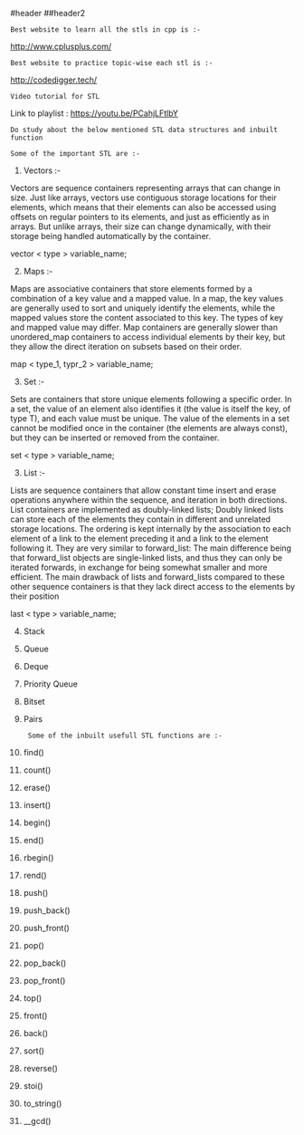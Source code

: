 #header
##header2

    Best website to learn all the stls in cpp is :- 

http://www.cplusplus.com/

    Best website to practice topic-wise each stl is :-

http://codedigger.tech/

    Video tutorial for STL                                                     

Link  to playlist : https://youtu.be/PCahjLFtlbY

    Do study about the below mentioned STL data structures and inbuilt function

    Some of the important STL are :-
    
1. Vectors :-

Vectors are sequence containers representing arrays that can change in size. Just like arrays, vectors use contiguous storage locations for their   elements, which means that their elements can also be accessed using offsets on regular pointers to its elements, and just as efficiently as in arrays. But unlike   arrays, their size can change dynamically, with their storage being handled automatically by the container.

vector < type > variable_name;


2. Maps :-

Maps are associative containers that store elements formed by a combination of a key value and a mapped value. In a map, the key values are generally used to sort and uniquely identify the elements, while the mapped values store the content associated to this key. The types of key and mapped value may differ. Map containers are generally slower than unordered_map containers to access individual elements by their key, but they allow the direct iteration on subsets based on their order.

map < type_1, typr_2 > variable_name;

3. Set :-

Sets are containers that store unique elements following a specific order. In a set, the value of an element also identifies it (the value is itself the key, of type T), and each value must be unique. The value of the elements in a set cannot be modified once in the container (the elements are always const), but they can be inserted or removed from the container.

set < type > variable_name;

3. List :-

Lists are sequence containers that allow constant time insert and erase operations anywhere within the sequence, and iteration in both directions. List containers are implemented as doubly-linked lists; Doubly linked lists can store each of the elements they contain in different and unrelated storage locations. The ordering is kept internally by the association to each element of a link to the element preceding it and a link to the element following it. 
They are very similar to forward_list: The main difference being that forward_list objects are single-linked lists, and thus they can only be iterated forwards, in exchange for being somewhat smaller and more efficient. The main drawback of lists and forward_lists compared to these other sequence containers is that they lack direct access to the elements by their position

last < type > variable_name;



4. Stack

5. Queue

6. Deque

7. Priority Queue

8. Bitset

9. Pairs

        Some of the inbuilt usefull STL functions are :-

1. find()

2. count()

3. erase()

4. insert()

5. begin()

6. end()

7. rbegin()

8. rend()

9. push()

10. push_back()

11. push_front()

12. pop()

13. pop_back()

14. pop_front()

15. top()

16. front()

17. back()

19. sort()

20. reverse()

21. stoi()

22. to_string()

23. __gcd()



